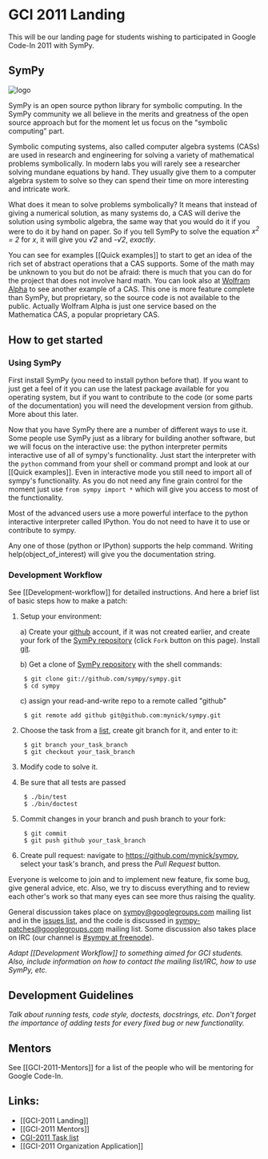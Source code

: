 # GCI 2011 Landing

This will be our landing page for students wishing to participated in Google Code-In 2011 with SymPy.

## SymPy

![logo](https://github.com/sympy/sympy.github.com/raw/master/media/logo-200x200.png)

SymPy is an open source python library for symbolic computing. In the SymPy community we all believe in the merits and greatness of the open source approach but for the moment let us focus on the "symbolic computing" part.

Symbolic computing systems, also called computer algebra systems (CASs) are used in research and engineering for solving a variety of mathematical problems symbolically. In modern labs you will rarely see a researcher solving mundane equations by hand. They usually give them to a computer algebra system to solve so they can spend their time on more interesting and intricate work.

What does it mean to solve problems symbolically?  It means that instead of giving a numerical solution, as many systems do, a CAS will derive the solution using symbolic algebra, the same way that you would do it if you were to do it by hand on paper.  So if you tell SymPy to solve the equation *x<sup>2</sup> = 2* for *x*, it will give you *&radic;2* and *-&radic;2*, *exactly*.

You can see for examples [[Quick examples]] to start to get an idea of the rich set of abstract operations that a CAS supports. Some of the math may be unknown to you but do not be afraid: there is much that you can do for the project that does not involve hard math. You can look also at [Wolfram Alpha](www.wolframalpha.com) to see another example of a CAS. This one is more feature complete than SymPy, but proprietary, so the source code is not available to the public. Actually Wolfram Alpha is just one service based on the Mathematica CAS, a popular proprietary CAS. 

## How to get started

### Using SymPy

First install SymPy (you need to install python before that). If you want to just get a feel of it you can use the latest package available for you operating system, but if you want to contribute to the code (or some parts of the documentation) you will need the development version from github. More about this later.

Now that you have SymPy there are a number of different ways to use it. Some people use SymPy just as a library for building another software, but we will focus on the interactive use: the python interpreter permits interactive use of all of sympy's functionality. Just start the interpreter with the `python` command from your shell or command prompt and look at our [[Quick examples]]. Even in interactive mode you still need to import all of sympy's functionality. As you do not need any fine grain control for the moment just use `from sympy import *` which will give you access to most of the functionality.

Most of the advanced users use a more powerful interface to the python interactive interpreter called IPython. You do not need to have it to use or contribute to sympy.

Any one of those (python or IPython) supports the help command. Writing help(object_of_interest) will give you the documentation string.

### Development Workflow

See [[Development-workflow]] for detailed instructions. And here a brief list of basic steps how to make a patch:

1. Setup your environment:

    a) Create your [github](https://github.com/) account, if it was not created earlier, and
    create your fork of the [SymPy repository](https://github.com/sympy/sympy) (click `Fork` button on this page).
    Install [git](http://git-scm.com/download).

    b) Get a clone of [SymPy repository](https://github.com/sympy/sympy) with the shell commands:

        $ git clone git://github.com/sympy/sympy.git
        $ cd sympy

    c) assign your read-and-write repo to a remote called "github"

        $ git remote add github git@github.com:mynick/sympy.git

2. Choose the task from a [list](https://docs.google.com/spreadsheet/ccc?key=0AiMKW-ZM-_fedFpSWm51VFBFZkdTRnh3WkhYRndSVXc), create git branch for it, and enter to it:

        $ git branch your_task_branch
        $ git checkout your_task_branch

3. Modify code to solve it.

4. Be sure that all tests are passed

        $ ./bin/test
        $ ./bin/doctest

5. Commit changes in your branch and push branch to your fork:

        $ git commit
        $ git push github your_task_branch

6. Create pull request: navigate to https://github.com/mynick/sympy, select your task's branch, and press the *Pull Request* button.


Everyone is welcome to join and to implement new feature, fix some bug, give
general advice, etc. Also, we try to discuss everything and to review each
other's work so that many eyes can see more thus raising the quality.

General discussion takes place on [sympy@googlegroups.com](http://groups.google.com/group/sympy) mailing list and in
the [issues list](http://code.google.com/p/sympy/issues/list), and the code is discussed in [sympy-patches@googlegroups.com](http://groups.google.com/group/sympy-patches)
mailing list. Some discussion also takes place on IRC (our channel is [#sympy at freenode](irc://irc.freenode.net/sympy)).

_Adapt [[Development Workflow]] to something aimed for GCI students.  Also, include information on how to contact the mailing list/IRC, how to use SymPy, etc._

## Development Guidelines

_Talk about running tests, code style, doctests, docstrings, etc. Don't forget the importance of adding tests for every fixed bug or new functionality._

## Mentors

See [[GCI-2011-Mentors]] for a list of the people who will be mentoring for Google Code-In.

## Links:
- [[GCI-2011 Landing]]
- [[GCI-2011 Mentors]]
- [CGI-2011 Task list](https://docs.google.com/spreadsheet/ccc?key=0AiMKW-ZM-_fedFpSWm51VFBFZkdTRnh3WkhYRndSVXc)
- [[GCI-2011 Organization Application]]